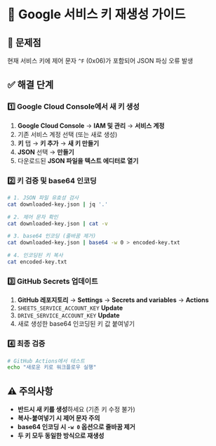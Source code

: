 # 🔧 Google 서비스 키 재생성 가이드

## 🚨 문제점
현재 서비스 키에 제어 문자 `^F` (0x06)가 포함되어 JSON 파싱 오류 발생

## ✅ 해결 단계

### 1️⃣ Google Cloud Console에서 새 키 생성

1. **Google Cloud Console** → **IAM 및 관리** → **서비스 계정**
2. 기존 서비스 계정 선택 (또는 새로 생성)
3. **키** 탭 → **키 추가** → **새 키 만들기**
4. **JSON** 선택 → **만들기**
5. 다운로드된 **JSON 파일을 텍스트 에디터로 열기**

### 2️⃣ 키 검증 및 base64 인코딩

```bash
# 1. JSON 파일 유효성 검사
cat downloaded-key.json | jq '.'

# 2. 제어 문자 확인
cat downloaded-key.json | cat -v

# 3. base64 인코딩 (줄바꿈 제거)
cat downloaded-key.json | base64 -w 0 > encoded-key.txt

# 4. 인코딩된 키 복사
cat encoded-key.txt
```

### 3️⃣ GitHub Secrets 업데이트

1. **GitHub 레포지토리** → **Settings** → **Secrets and variables** → **Actions**
2. `SHEETS_SERVICE_ACCOUNT_KEY` **Update**
3. `DRIVE_SERVICE_ACCOUNT_KEY` **Update**
4. 새로 생성한 base64 인코딩된 키 값 붙여넣기

### 4️⃣ 최종 검증

```bash
# GitHub Actions에서 테스트
echo "새로운 키로 워크플로우 실행"
```

## ⚠️ 주의사항

- **반드시 새 키를 생성**하세요 (기존 키 수정 불가)
- **복사-붙여넣기 시 제어 문자 주의**
- **base64 인코딩 시 `-w 0` 옵션으로 줄바꿈 제거**
- **두 키 모두 동일한 방식으로 재생성** 